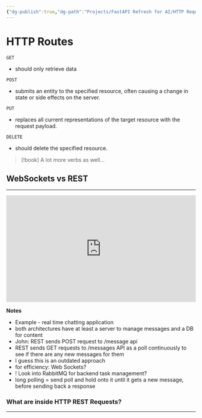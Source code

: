 ```yaml
---
{"dg-publish":true,"dg-path":"Projects/FastAPI Refresh for AI/HTTP Request + REST.md","permalink":"/projects/fast-api-refresh-for-ai/http-request-rest/","created":"2024-09-01T14:28:32.440-07:00","updated":"2024-09-01T14:28:32.440-07:00"}
---
```



# HTTP Routes

`GET`
- should only retrieve data

`POST`
- submits an entity to the specified resource, often causing a change in state or side effects on the server.

`PUT`
- replaces all current representations of the target resource with the request payload.

`DELETE`
- should delete the specified resource. 

> [!book] A lot more verbs as well... 

## WebSockets vs REST 
---

<iframe src="https://www.youtube.com/embed/fG4dkrlaZAA&t=307s" title="" style="width:100%; aspect-ratio:16/9" loading="lazy" frameborder="0" allow="accelerometer; autoplay; clipboard-write; encrypted-media; gyroscope; picture-in-picture; web-share" allowfullscreen></iframe>

**Notes**

- Example - real time chatting application
- both architectures have at least a server  to manage messages and a DB for content
- John: REST sends POST request to /message api
- REST sends GET requests to /messages API as a poll continuously to see if there are any new messages for them
- I guess this is an outdated approach
- for efficiency: Web Sockets?
- ! Look into RabbitMQ for backend task management? 
- long polling = send poll and hold onto it until it gets a new message, before sending back a response


### What are inside HTTP REST Requests?
---